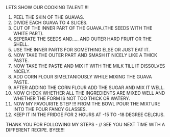 LETS SHOW OUR COOKING TALENT !!!

1.  PEEL THE SKIN OF THE GUAVAS.
2.  DIVIDE EACH GUAVA TO 4 SLICES.
3.  CUT OF THE INNER PART OF THE GUAVA.(THE SEEDS WITH THE WHITE PART).
4.  SEPERATE THE SEEDS AND..... AND OUTER HARD FRUIT OR THE SHELL.
5.  USE THE INNER PARTS FOR SOMETHING ELSE OR JUST EAT IT.
6.  NOW TAKE THE OUTER PART AND SMASH IT NICELY LIKE A THICK PASTE.
7.  NOW TAKE THE PASTE AND MIX IT WITH THE MILK TILL IT DISSOLVES NICELY.
8.  ADD CORN FLOUR SIMELTANIOUSLY WHILE MIXING THE GUAVA PASTE.
9.  AFTER ADDING THE CORN FLOUR ADD THE SUGAR AND MIX IT WELL.
10. NOW CHECK WHETHER ALL THE INGREDIENTS ARE MIXED WELL AND WHETHER THE FORM IS NOT TOO THICK OR WATERY.
11. NOW MY FAVOURITE STEP !!! FROM THE BOWL POUR THE MIXTURE INTO THE FOUR FANCY GLASSES.
12. KEEP IT IN THE FRIDGE FOR 2 HOURS AT -15 TO -18 DEGREE CELCIUS.


THANK YOU FOR FOLLOWING MY STEPS - //
SEE YOU NEXT TIME WITH A DIFFERENT RECIPE.
BYEE!!!